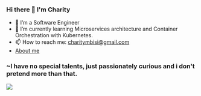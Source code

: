 
### Hi there 👋 I'm Charity

- 🔭 I’m a Software Engineer 
- 🌱 I’m currently learning Microservices architecture and Container Orchestration with Kubernetes.
- 📫 How to reach me: charitymbisi@gmail.com
- [About me](https://charitymbisi.me/)
### ~I have no special talents, just passionately curious and i don't pretend more than that.


<div align="left">

[![][banner-url]][repo-url]  



</div>


[panda]: https://user-images.githubusercontent.com/7276145/117089593-ec02d000-ad23-11eb-8019-80bd34eecaa3.gif
[repo-url]: https://github.com/charity1475
[banner-url]: https://user-images.githubusercontent.com/7276145/117090386-308f6b00-ad26-11eb-9763-2c0c3d47c5db.gif

